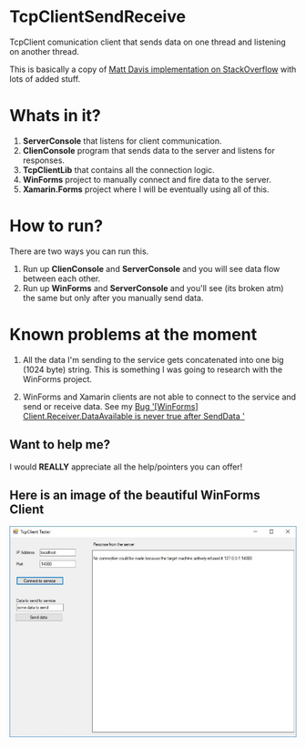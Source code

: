 # TcpClientSendReceive
TcpClient comunication client that sends data on one thread and listening on another thread.  

This is basically a copy of [Matt Davis implementation on StackOverflow](https://stackoverflow.com/a/20698153/1187583) with lots of added stuff.

# Whats in it?
1. **ServerConsole** that listens for client communication.
2. **ClienConsole** program that sends data to the server and listens for responses.
3. **TcpClientLib** that contains all the connection logic.
4. **WinForms** project to manually connect and fire data to the server.
5. **Xamarin.Forms** project where I will be eventually using all of this. 

# How to run?
There are two ways you can run this.

1. Run up **ClienConsole** and **ServerConsole** and you will see data flow between each other.
2. Run up **WinForms** and **ServerConsole** and you'll see (its broken atm) the same but only after you manually send data.

# Known problems at the moment
1. All the data I'm sending to the service gets concatenated into one big (1024 byte) string. This is something I was going to research with the WinForms project.

2. WinForms and Xamarin clients are not able to connect to the service and send or receive data. See my [Bug '[WinForms] Client.Receiver.DataAvailable is never true after SendData '](https://github.com/sturlath/TcpClientSendReceive/issues/1)

## Want to help me?
I would **REALLY** appreciate all the help/pointers you can offer!

## Here is an image of the beautiful WinForms Client 

![d](Assets/WinFormsClientJPG.JPG)
